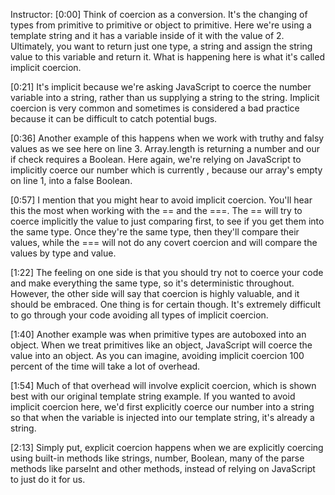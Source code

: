 Instructor: [0:00] Think of coercion as a conversion. It's the changing of types from primitive to primitive or object to primitive. Here we're using a template string and it has a variable inside of it with the value of 2. Ultimately, you want to return just one type, a string and assign the string value to this variable and return it. What is happening here is what it's called implicit coercion.

[0:21] It's implicit because we're asking JavaScript to coerce the number variable into a string, rather than us supplying a string to the string. Implicit coercion is very common and sometimes is considered a bad practice because it can be difficult to catch potential bugs.

[0:36] Another example of this happens when we work with truthy and falsy values as we see here on line 3. Array.length is returning a number and our if check requires a Boolean. Here again, we're relying on JavaScript to implicitly coerce our number which is currently , because our array's empty on line 1, into a false Boolean.

[0:57] I mention that you might hear to avoid implicit coercion. You'll hear this the most when working with the == and the ===. The == will try to coerce implicitly the value to just comparing first, to see if you get them into the same type. Once they're the same type, then they'll compare their values, while the === will not do any covert coercion and will compare the values by type and value.

[1:22] The feeling on one side is that you should try not to coerce your code and make everything the same type, so it's deterministic throughout. However, the other side will say that coercion is highly valuable, and it should be embraced. One thing is for certain though. It's extremely difficult to go through your code avoiding all types of implicit coercion.

[1:40] Another example was when primitive types are autoboxed into an object. When we treat primitives like an object, JavaScript will coerce the value into an object. As you can imagine, avoiding implicit coercion 100 percent of the time will take a lot of overhead.

[1:54] Much of that overhead will involve explicit coercion, which is shown best with our original template string example. If you wanted to avoid implicit coercion here, we'd first explicitly coerce our number into a string so that when the variable is injected into our template string, it's already a string.

[2:13] Simply put, explicit coercion happens when we are explicitly coercing using built-in methods like strings, number, Boolean, many of the parse methods like parseInt and other methods, instead of relying on JavaScript to just do it for us.
